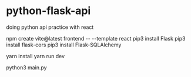 # python-flask-api
doing python api practice with react

npm create vite@latest frontend -- --template react
pip3 install Flask
pip3 install flask-cors
pip3 install Flask-SQLAlchemy


yarn install
yarn run dev

python3 main.py